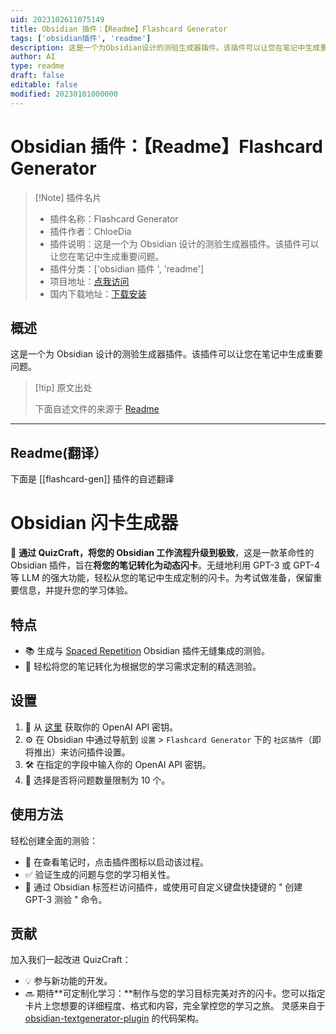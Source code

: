 ```yaml
---
uid: 2023102611075149
title: Obsidian 插件：【Readme】Flashcard Generator
tags: ['obsidian插件', 'readme']
description: 这是一个为Obsidian设计的测验生成器插件。该插件可以让您在笔记中生成重要问题。
author: AI
type: readme
draft: false
editable: false
modified: 20230101000000
---
```


# Obsidian 插件：【Readme】Flashcard Generator

> [!Note] 插件名片
> - 插件名称：Flashcard Generator
> - 插件作者：ChloeDia
> - 插件说明：这是一个为 Obsidian 设计的测验生成器插件。该插件可以让您在笔记中生成重要问题。
> - 插件分类：['obsidian 插件 ', 'readme']
> - 项目地址：[点我访问](https://github.com/chloedia/Obsidian_Quiz_Generator)
> - 国内下载地址：[下载安装](https://pkmer.cn/products/plugin/pluginMarket/?flashcard-gen)

## 概述

这是一个为 Obsidian 设计的测验生成器插件。该插件可以让您在笔记中生成重要问题。

> [!tip] 原文出处
>
>下面自述文件的来源于 [Readme](https://ghproxy.net/https://raw.githubusercontent.com/chloedia/Obsidian_Quiz_Generator/master/README.md)

---

## Readme(翻译）

下面是 [[flashcard-gen]] 插件的自述翻译

# Obsidian 闪卡生成器

🚀 **通过 QuizCraft，将您的 Obsidian 工作流程升级到极致**，这是一款革命性的 Obsidian 插件，旨在**将您的笔记转化为动态闪卡**。无缝地利用 GPT-3 或 GPT-4 等 LLM 的强大功能，轻松从您的笔记中生成定制的闪卡。为考试做准备，保留重要信息，并提升您的学习体验。

## 特点

- 📚 生成与 [Spaced Repetition](https://github.com/st3v3nmw/obsidian-spaced-repetition) Obsidian 插件无缝集成的测验。
- 🎯 轻松将您的笔记转化为根据您的学习需求定制的精选测验。

## 设置

1. 🔑 从 [这里](https://beta.openai.com/account/api-keys) 获取你的 OpenAI API 密钥。
2. ⚙️ 在 Obsidian 中通过导航到 `设置` > `Flashcard Generator` 下的 `社区插件`（即将推出）来访问插件设置。
3. 🛠️ 在指定的字段中输入你的 OpenAI API 密钥。
4. 🔢 选择是否将问题数量限制为 10 个。

## 使用方法

轻松创建全面的测验：

- 📝 在查看笔记时，点击插件图标以启动该过程。
- ✅ 验证生成的问题与您的学习相关性。
- 🚀 通过 Obsidian 标签栏访问插件，或使用可自定义键盘快捷键的 " 创建 GPT-3 测验 " 命令。

## 贡献

加入我们一起改进 QuizCraft：

- 💡 参与新功能的开发。
- 🔜 期待**可定制化学习：**制作与您的学习目标完美对齐的闪卡。您可以指定卡片上您想要的详细程度、格式和内容，完全掌控您的学习之旅。
灵感来自于 [obsidian-textgenerator-plugin](https://github.com/nhaouari/obsidian-textgenerator-plugin) 的代码架构。



